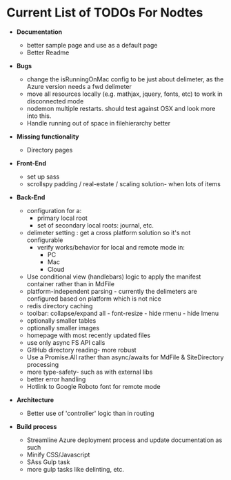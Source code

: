 Current List of TODOs For Nodtes
=================

- **Documentation**
  - better sample page and use as a default page
  - Better Readme
  
- **Bugs**
  - change the isRunningOnMac config to be just about delimeter, as the Azure version needs a fwd delimeter
  - move all resources locally (e.g. mathjax, jquery, fonts, etc) to work in disconnected mode
  - nodemon multiple restarts.  should test against OSX and look more into this.
  - Handle running out of space in filehierarchy better

- **Missing functionality**
  - Directory pages

- **Front-End**
  - set up sass
  - scrollspy padding / real-estate / scaling solution- when lots of items

- **Back-End**
  - configuration for a:
    - primary local root
    - set of secondary local roots: journal, etc.
  - delimeter setting : get a cross platform solution so it's not configurable
    - verify works/behavior for local and remote mode in:
        - PC
        - Mac
        - Cloud
  - Use conditional view (handlebars) logic to apply the manifest container rather than in MdFile
  - platform-independent parsing - currently the delimeters are configured based on platform which is not nice
  - redis directory caching
  - toolbar: collapse/expand all - font-resize - hide rmenu - hide lmenu
  - optionally smaller tables
  - optionally smaller images
  - homepage with most recently updated files
  - use only async FS API calls
  - GitHub directory reading- more robust
  - Use a Promise.All rather than async/awaits for MdFile & SiteDirectory processing
  - more type-safety- such as with external libs
  - better error handling 
  - Hotlink to Google Roboto font for remote mode

- **Architecture**
  - Better use of 'controller' logic than in routing

- **Build process**
  - Streamline Azure deployment process and update documentation as such
  - Minify CSS/Javascript
  - SAss Gulp task
  - more gulp tasks like delinting, etc.
  